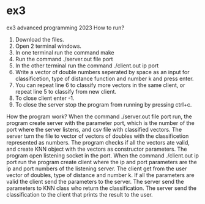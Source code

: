 # ex3
ex3 advanced programming 2023
How to run?
1. Download the files.
2. Open 2 terminal windows.
3. In one terminal run the command make
4. Run the command ./server.out file port
5. In the other terminal run the command ./client.out ip port
6. Write a vector of double numbers seperated by space as an input for classificetion, type of distance function and number k and press enter.
7. You can repeat line 6 to classify more vectors in the same client, or repeat line 5 to classify from new client.
7. To close client enter -1.
8. To close the server stop the program from running by pressing ctrl+c.

How the program work?
When the command ./server.out file port run, the program create server with the parameter port, which is the number of the port where the server listens, and csv file with classified vectors.
The server turn the file to vector of vectors of doubles with the classificetion represented as numbers. The program checks if all the vectors ate valid, and create KNN object with the vectors as constructor parameters. 
The program open listening socket in the port.
When the command ./client.out ip port run the program create client where the ip and port parameters are the ip and port numbers of the listening server.
The client get from the user vector of doubles, type of distance and number k. If all the parameters are valid the client send the parameters to the server. The server send the parameters to KNN class who return the classification. The server send the classification to the client that prints the result to the user.

